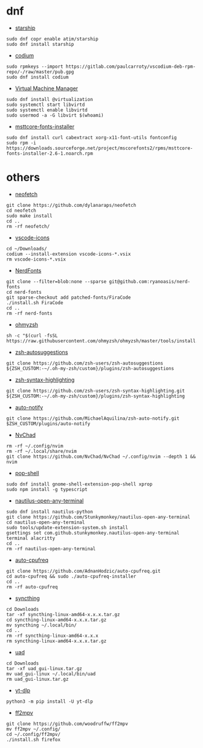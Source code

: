 # dnf
- [starship](https://github.com/starship/starship#step-1-install-starship)
```
sudo dnf copr enable atim/starship
sudo dnf install starship
```

- [codium](https://vscodium.com/#install-on-fedora-rhel-centos-rockylinux-opensuse-rpm-package)
```
sudo rpmkeys --import https://gitlab.com/paulcarroty/vscodium-deb-rpm-repo/-/raw/master/pub.gpg
sudo dnf install codium
```

- [Virtual Machine Manager](https://vashinator.com/install-virt-manager-on-fedora/)
```
sudo dnf install @virtualization
sudo systemctl start libvirtd
sudo systemctl enable libvirtd
sudo usermod -a -G libvirt $(whoami)
```

- [msttcore-fonts-installer](https://mscorefonts2.sourceforge.net/)
```
sudo dnf install curl cabextract xorg-x11-font-utils fontconfig
sudo rpm -i https://downloads.sourceforge.net/project/mscorefonts2/rpms/msttcore-fonts-installer-2.6-1.noarch.rpm
```

# others
- [neofetch](https://github.com/dylanaraps/neofetch/wiki/Installation#latest-git-master-bleeding-edge)
```
git clone https://github.com/dylanaraps/neofetch
cd neofetch
sudo make install
cd ..
rm -rf neofetch/
```

- [vscode-icons](https://github.com/vscode-icons/vscode-icons/releases)
```
cd ~/Downloads/
codium --install-extension vscode-icons-*.vsix
rm vscode-icons-*.vsix
```

- [NerdFonts](https://github.com/ryanoasis/nerd-fonts#option-5-clone-the-repo)
```
git clone --filter=blob:none --sparse git@github.com:ryanoasis/nerd-fonts
cd nerd-fonts
git sparse-checkout add patched-fonts/FiraCode
./install.sh FiraCode
cd ..
rm -rf nerd-fonts
```

- [ohmyzsh](https://github.com/ohmyzsh/ohmyzsh#basic-installation)
```
sh -c "$(curl -fsSL https://raw.githubusercontent.com/ohmyzsh/ohmyzsh/master/tools/install.sh)"
```

- [zsh-autosuggestions](https://github.com/zsh-users/zsh-autosuggestions/blob/master/INSTALL.md#oh-my-zsh)
```
git clone https://github.com/zsh-users/zsh-autosuggestions ${ZSH_CUSTOM:-~/.oh-my-zsh/custom}/plugins/zsh-autosuggestions
```

- [zsh-syntax-highlighting](https://github.com/zsh-users/zsh-syntax-highlighting/blob/master/INSTALL.md#oh-my-zsh)
```
git clone https://github.com/zsh-users/zsh-syntax-highlighting.git ${ZSH_CUSTOM:-~/.oh-my-zsh/custom}/plugins/zsh-syntax-highlighting
```

- [auto-notify](https://github.com/MichaelAquilina/zsh-auto-notify#installation)
```
git clone https://github.com/MichaelAquilina/zsh-auto-notify.git $ZSH_CUSTOM/plugins/auto-notify
```

- [NvChad](https://nvchad.com/docs/quickstart/install)
```
rm -rf ~/.config/nvim
rm -rf ~/.local/share/nvim
git clone https://github.com/NvChad/NvChad ~/.config/nvim --depth 1 && nvim
```

- [pop-shell](https://github.com/pop-os/shell#packaging-status)
```
sudo dnf install gnome-shell-extension-pop-shell xprop
sudo npm install -g typescript
```

- [nautilus-open-any-terminal](https://github.com/Stunkymonkey/nautilus-open-any-terminal#restart-nautilus)
```
sudo dnf install nautilus-python
git clone https://github.com/Stunkymonkey/nautilus-open-any-terminal
cd nautilus-open-any-terminal
sudo tools/update-extension-system.sh install
gsettings set com.github.stunkymonkey.nautilus-open-any-terminal terminal alacritty
cd ..
rm -rf nautilus-open-any-terminal
```

- [auto-cpufreq](https://github.com/AdnanHodzic/auto-cpufreq?tab=readme-ov-file#auto-cpufreq-installer)
```
git clone https://github.com/AdnanHodzic/auto-cpufreq.git
cd auto-cpufreq && sudo ./auto-cpufreq-installer
cd ..
rm -rf auto-cpufreq
```

- [syncthing](https://syncthing.net/downloads/)
```
cd Downloads
tar -xf syncthing-linux-amd64-x.x.x.tar.gz
cd syncthing-linux-amd64-x.x.x.tar.gz
mv syncthing ~/.local/bin/
cd ..
rm -rf syncthing-linux-amd64-x.x.x
rm syncthing-linux-amd64-x.x.x.tar.gz
```

- [uad](https://github.com/0x192/universal-android-debloater/releases)
```
cd Downloads
tar -xf uad_gui-linux.tar.gz
mv uad_gui-linux ~/.local/bin/uad
rm uad_gui-linux.tar.gz
```

- [yt-dlp](https://github.com/yt-dlp/yt-dlp/wiki/Installation#with-pip)
```
python3 -m pip install -U yt-dlp
```

- [ff2mpv](https://github.com/woodruffw/ff2mpv/wiki/Installation-on-Linux#install-using-script-recommended)
```
git clone https://github.com/woodruffw/ff2mpv
mv ff2mpv ~/.config/
cd ~/.config/ff2mpv/
./install.sh firefox
```
